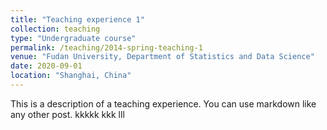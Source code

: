 ```yaml
---
title: "Teaching experience 1"
collection: teaching
type: "Undergraduate course"
permalink: /teaching/2014-spring-teaching-1
venue: "Fudan University, Department of Statistics and Data Science"
date: 2020-09-01
location: "Shanghai, China"
---
```


This is a description of a teaching experience. You can use markdown like any other post.
kkkkk
kkk
lll

